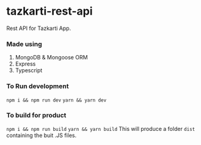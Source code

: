 # tazkarti-rest-api

Rest API for Tazkarti App.

### Made using
1. MongoDB & Mongoose ORM
2. Express
3. Typescript

### To Run development
``` npm i && npm run dev ```
``` yarn && yarn dev ```
### To build for product
``` npm i && npm run build ```
``` yarn && yarn build ```
This will produce a folder `dist` containing the buit .JS files.
